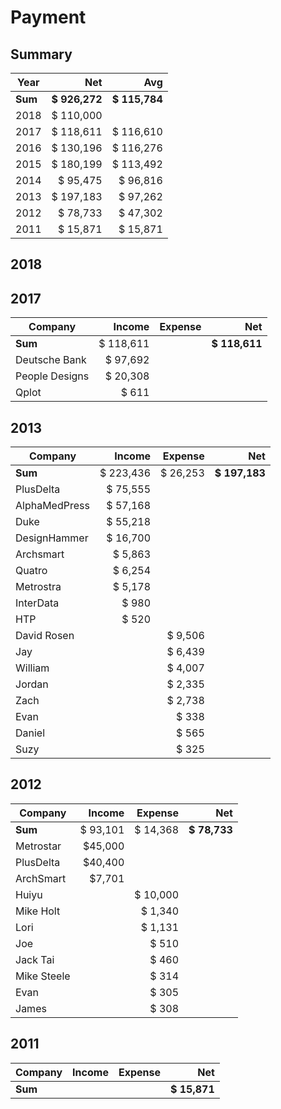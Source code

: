 # Payment

## Summary

| Year   |  Net      | Avg |
| ------ | ------:   | ------: |
| **Sum**   | **$ 926,272** | **$ 115,784** |
| 2018   | $ 110,000 |   |
| 2017   | $ 118,611 | $ 116,610 |
| 2016   | $ 130,196 | $ 116,276 |
| 2015   | $ 180,199 | $ 113,492 |
| 2014   | $ 95,475  | $ 96,816 |
| 2013   | $ 197,183 | $ 97,262 |
| 2012   | $ 78,733  | $ 47,302 |
| 2011   | $ 15,871  | $ 15,871 |




## 2018

## 2017

| Company   |  Income | Expense |    Net |
| ------- | ------: | ------: | -----: |
| **Sum** | $ 118,611 |  | **$ 118,611** |
| Deutsche Bank     | $ 97,692 |   |  |
| People Designs     | $ 20,308 |   |  |
| Qplot     | $ 611 |   |  |


## 2013

| Company   |  Income | Expense |    Net |
| ------- | ------: | ------: | -----: |
| **Sum** | $ 223,436 | $ 26,253 | **$ 197,183** |
| PlusDelta     | $ 75,555 |   |  |
| AlphaMedPress     | $ 57,168 |   |  |
| Duke     | $ 55,218 |   |  |
| DesignHammer     | $ 16,700 |   |  |
| Archsmart     | $ 5,863 |   |  |
| Quatro     | $ 6,254 |   |  |
| Metrostra     | $ 5,178 |   |  |
| InterData     | $ 980 |   |  |
| HTP     | $ 520|   |  |
| David Rosen     | | $ 9,506   |  |
| Jay     | | $ 6,439   |  |
| William     | | $ 4,007   |  |
| Jordan     | | $ 2,335   |  |
| Zach     | | $ 2,738   |  |
| Evan     | | $ 338   |  |
| Daniel     | | $ 565   |  |
| Suzy     | | $ 325   |  |



## 2012

| Company   |  Income | Expense |    Net |
| ------- | ------: | ------: | -----: |
| **Sum** | $ 93,101 | $ 14,368 | **$ 78,733** |
| Metrostar     | $45,000 |   |  |
| PlusDelta     | $40,400 |   |  |
| ArchSmart     | $7,701 |   |  |
| Huiyu     |  | $ 10,000  |  |
| Mike Holt     |  | $ 1,340  |  |
| Lori     |  | $ 1,131  |  |
| Joe     |  | $ 510  |  |
| Jack Tai     |  | $ 460  |  |
| Mike Steele     |  | $ 314  |  |
| Evan     |  | $ 305  |  |
| James     |  | $ 308  |  |

## 2011

| Company   |  Income | Expense |    Net |
| ------- | ------: | ------: | -----: |
| **Sum** |  |  | **$ 15,871** |
